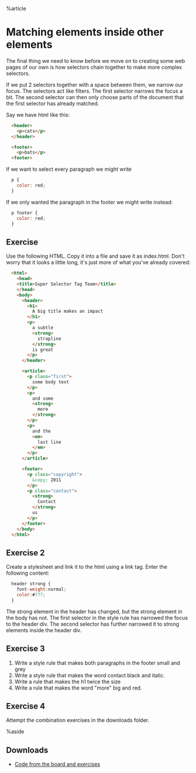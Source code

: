 %article



# Matching elements inside other elements

The final thing we need to know before we move on to creating some web pages of our own is how selectors chain together to make more complex selectors.

If we put 2 selectors together with a space between them, we narrow our focus. The selectors act like filters. The first selector narrows the focus a bit. The second selector can then only choose parts of the document that the first selector has already matched.

Say we have html like this:

```html
  <header>
    <p>cats</p>
  </header>

  <footer>
    <p>bats</p>
  <footer>
```





If we want to select every paragraph we might write

```js
  p {
    color: red;
  }
```





If we only wanted the paragraph in the footer we might write instead:

```js
  p footer {
    color: red;
  }
```






## Exercise

Use the following HTML. Copy it into a file and save it as index.html. Don't worry that it looks a little long, it's just more of what you've already covered:

```html
  <html>
    <head>
    <title>Super Selector Tag Team</title>
    </head>
    <body>
      <header>
        <h1>
          A big title makes an impact
        </h1>
        <p>
          a subtle
          <strong>
            strapline
          </strong>
          is great
        </p>
      </header>

      <article>
        <p class="first">
          some body text
        </p>
        <p>
          and some
          <strong>
            more
          </strong>
        </p>
        <p>
          and the
          <em>
            last line
          </em>
        </p>
      </article>

      <footer>
        <p class="copyright">
          &copy; 2011
        </p>
        <p class="contact">
          <strong>
            Contact
          </strong>
          us
        </p>
      </footer>
    </body>
  </html>
```





## Exercise 2

Create a stylesheet and link it to the html using a link tag. Enter the following content:

```js
  header strong {
    font-weight:normal;
    color:#777;
  }
```





The strong element in the header has changed, but the strong element in the body has not. The first selector in the style rule has narrowed the focus to the header div. The second selector has further narrowed it to strong elements inside the header div.

## Exercise 3

1. Write a style rule that makes both paragraphs in the footer small and grey
2. Write a style rule that makes the word contact black and italic.
3. Write a rule that makes the h1 twice the size
4. Write  a rule that makes the word "more" big and red.

## Exercise 4

Attempt the combination exercises in the downloads folder.


%aside

## Downloads

* [Code from the board and exercises](https://www.dropbox.com/sh/uqq87yygnn0hhgb/AACBGxHoX5GOyaFkxC_iATsXa?dl=1)
